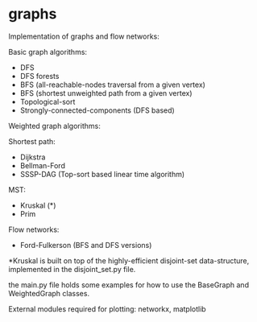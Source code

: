 # graphs
Implementation of graphs and flow networks:

Basic graph algorithms:
- DFS
- DFS forests
- BFS (all-reachable-nodes traversal from a given vertex)
- BFS (shortest unweighted path from a given vertex)
- Topological-sort
- Strongly-connected-components (DFS based)

Weighted graph algorithms:

  Shortest path:
  - Dijkstra
  - Bellman-Ford
  - SSSP-DAG (Top-sort based linear time algorithm)
  
  MST:
  - Kruskal (*)
  - Prim
  
Flow networks:
- Ford-Fulkerson (BFS and DFS versions)
  
*Kruskal is built on top of the highly-efficient disjoint-set data-structure, implemented in the disjoint_set.py file.

the main.py file holds some examples for how to use the BaseGraph and WeightedGraph classes.


External modules required for plotting: networkx, matplotlib

